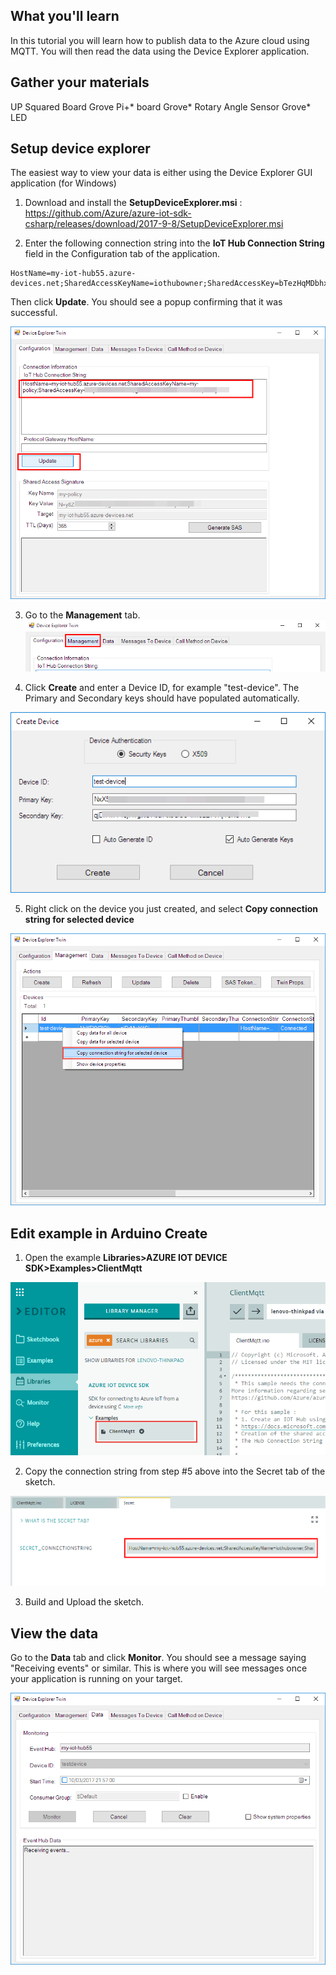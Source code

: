 ## What you'll learn
In this tutorial you will learn how to publish data to the Azure cloud using MQTT.  You will then read the data using the Device Explorer application.

## Gather your materials
UP Squared Board
Grove Pi+* board
Grove* Rotary Angle Sensor
Grove* LED

## Setup device explorer

The easiest way to view your data is either using the Device Explorer GUI application (for Windows)

1. Download and install the **SetupDeviceExplorer.msi** : https://github.com/Azure/azure-iot-sdk-csharp/releases/download/2017-9-8/SetupDeviceExplorer.msi

2. Enter the following connection string into the **IoT Hub Connection String** field in the Configuration tab of the application.  

```
HostName=my-iot-hub55.azure-devices.net;SharedAccessKeyName=iothubowner;SharedAccessKey=bTezHqMDbhxy6fkGW09sXLCB6pYbAd9p7qZ0zAdiOEg=
```

Then click **Update**.  You should see a popup confirming that it was successful.

![](./../../extras/screen9.png)

3. Go to the **Management** tab.
![](./../../extras/screen10.png)

4. Click **Create** and enter a Device ID, for example "test-device".  The Primary and Secondary keys should have populated automatically.

![](./../../extras/screen11.png)

5. Right click on the device you just created, and select **Copy connection string for selected device**

![](./../../extras/screen12.png)


## Edit example in Arduino Create

1. Open the example **Libraries>AZURE IOT DEVICE SDK>Examples>ClientMqtt**

![](./../../extras/screen13.png)

2. Copy the connection string from step #5 above into the Secret tab of the sketch.

![](./../../extras/screen14.png)

3. Build and Upload the sketch.

## View the data
Go to the **Data** tab and click **Monitor**.  You should see a message saying "Receiving events" or similar.  This is where you will see messages once your application is running on your target.

![](./../../extras/screen15.png)

